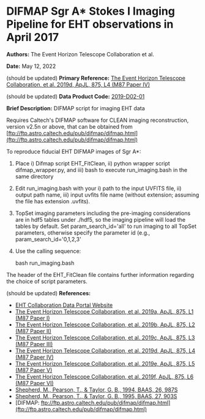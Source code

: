# DIFMAP Sgr A* Stokes I Imaging Pipeline for EHT observations in April 2017

**Authors:** The Event Horizon Telescope Collaboration et al.

**Date:** May 12, 2022

(should be updated)
**Primary Reference:** [The Event Horizon Telescope Collaboration, et al. 2019d, ApJL, 875, L4 (M87 Paper IV)](https://doi.org/10.3847/2041-8213/ab0e85)

(should be updated)
**Data Product Code:** [2019-D02-01](https://eventhorizontelescope.org/for-astronomers/data)

**Brief Description:**
DIFMAP script for imaging EHT data 

Requires Caltech's DIFMAP software for CLEAN imaging reconstruction, version v2.5n or above, that can be obtained from [ftp://ftp.astro.caltech.edu/pub/difmap/difmap.html](ftp://ftp.astro.caltech.edu/pub/difmap/difmap.html)

To reproduce fiducial EHT DIFMAP images of Sgr A*:

1. Place i) Difmap script EHT_FitClean, ii) python wrapper script difmap_wrapper.py, and iii) bash to execute run_imaging.bash in the same directory

2. Edit run_imaging.bash with your i) path to the input UVFITS file, ii) output path name, iii) input uvfits file name (without extension; assuming the file has extension .uvfits).

3. TopSet imaging parameters including the pre-imaging considerations are in hdf5 tables under ./hdf5, so the imaging pipeline will load the tables by default. Set param_search_id='all' to run imaging to all TopSet parameters, otherwise specify the parameter id (e.g., param_search_id='0,1,2,3'

4. Use the calling sequence:

    bash run_imaging.bash

The header of the EHT_FitClean file contains further information regarding the choice of script parameters. 

(should be updated)
**References:**

- [EHT Collaboration Data Portal Website](https://eventhorizontelescope.org/for-astronomers/data)
- [The Event Horizon Telescope Collaboration, et al. 2019a, ApJL, 875, L1 (M87 Paper I)](https://doi.org/10.3847/2041-8213/ab0ec7)
- [The Event Horizon Telescope Collaboration, et al. 2019b, ApJL, 875, L2 (M87 Paper II)](https://doi.org/10.3847/2041-8213/ab0c96)
- [The Event Horizon Telescope Collaboration, et al. 2019c, ApJL, 875, L3 (M87 Paper III)](https://doi.org/10.3847/2041-8213/ab0c57)
- [The Event Horizon Telescope Collaboration, et al. 2019d, ApJL, 875, L4 (M87 Paper IV)](https://doi.org/10.3847/2041-8213/ab0e85)
- [The Event Horizon Telescope Collaboration, et al. 2019e, ApJL, 875, L5 (M87 Paper V)](https://doi.org/10.3847/2041-8213/ab0f43)
- [The Event Horizon Telescope Collaboration, et al. 2019f, ApJL, 875, L6 (M87 Paper VI)](https://doi.org/10.3847/2041-8213/ab1141)
- [Shepherd, M., Pearson, T., & Taylor, G. B., 1994, BAAS, 26, 987S](https://ui.adsabs.harvard.edu/abs/1994BAAS...26..987S/abstract)
- [Shepherd, M., Pearson, T., & Taylor, G. B., 1995, BAAS, 27, 903S](https://ui.adsabs.harvard.edu/abs/1995BAAS...27..903S/abstract)
- [DIFMAP: ftp://ftp.astro.caltech.edu/pub/difmap/difmap.html](ftp://ftp.astro.caltech.edu/pub/difmap/difmap.html)

